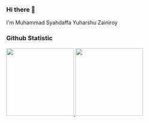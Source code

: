 ### Hi there 👋

I'm Muhammad Syahdaffa Yuharshu Zainiroy  
### Github Statistic
<a href="https://github.com/daffaYuharshu">
  <img height="180em" src="https://github-readme-stats-eight-theta.vercel.app/api?username=daffaYuharshu&show_icons=true&theme=algolia&include_all_commits=true&count_private=true"/>
  <img height="180em" src="https://github-readme-stats-eight-theta.vercel.app/api/top-langs/?username=daffaYuharshu&layout=compact&langs_count=8&theme=algolia"/>
</a>
<!-- I’m currently learning on Universitas Pembangunan Nasional "Veteran" Jakarta.
I'm Informatics student
-->

<!--
**daffaYuharshu/daffaYuharshu** is a ✨ _special_ ✨ repository because its `README.md` (this file) appears on your GitHub profile.

Here are some ideas to get you started:

- 🔭 I’m currently working on ...
- 🌱 I’m currently learning ...
- 👯 I’m looking to collaborate on ...
- 🤔 I’m looking for help with ...
- 💬 Ask me about ...
- 📫 How to reach me: ...
- 😄 Pronouns: ...
- ⚡ Fun fact: ...
-->
